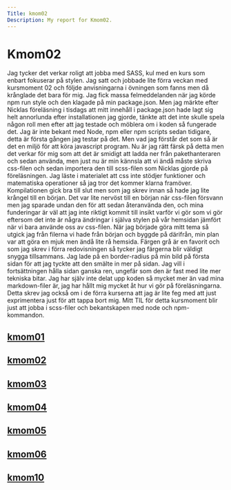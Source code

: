 ```yaml
---
Title: kmom02
Description: My report for Kmom02.
---
```


Kmom02
==========================
Jag tycker det verkar roligt att jobba med SASS, kul med en kurs som enbart fokuserar på stylen.
Jag satt och jobbade lite förra veckan med kursmoment 02 och följde anvisningarna i övningen som fanns
men då krånglade det bara för mig. Jag fick massa felmeddelanden när jag körde npm run style och den klagade
på min package.json. Men jag märkte efter Nicklas föreläsning i tisdags att mitt innehåll i package.json
hade lagt sig helt annorlunda efter installationen jag gjorde, tänkte att det inte skulle spela någon roll
men efter att jag testade och möblera om i koden så fungerade det.
Jag är inte bekant med Node, npm eller npm scripts sedan tidigare, detta är första gången jag testar på det.
Men vad jag förstår det som så är det en miljö för att köra javascript program. Nu är jag rätt färsk på detta
men det verkar för mig som att det är smidigt att ladda ner från pakethanteraren och sedan använda, men just
nu är min kännsla att vi ändå måste skriva css-filen och sedan importera den till scss-filen som Nicklas gjorde på föreläsningen. Jag läste i materialet att css inte stödjer funktioner och matematiska operationer så jag tror det
kommer klarna framöver.
Kompilationen gick bra till slut men som jag skrev innan så hade jag lite krångel till en början. Det var lite
nervöst till en början när css-filen försvann men jag sparade undan den för att sedan återanvända den, och mina funderingar
är väl att jag inte riktigt kommit till insikt varför vi gör som vi gör eftersom det inte är några ändringar i själva stylen
på vår hemsidan jämfört när vi bara använde oss av css-filen.
När jag började göra mitt tema så utgick jag från filerna vi hade från början och byggde på därifrån, min plan var att
göra en mjuk men ändå lite rå hemsida. Färgen grå är en favorit och som jag skrev i förra redovisningen så tycker jag
färgerna blir väldigt snygga tillsammans. Jag lade på en border-radius på min bild på första sidan för att jag tyckte
att den smälte in mer på sidan. Jag vill i fortsättningen hålla sidan ganska ren, ungefär som den är fast med lite mer
tekniska bitar. Jag har själv inte delat upp koden så mycket mer än vad mina markdown-filer är, jag har hållt mig mycket åt
hur vi gör på föreläsningarna. Detta skrev jag också om i de förra kurserna att jag är lite feg med att just exprimentera just för att tappa bort mig.
Mitt TIL för detta kursmoment blir just att jobba i scss-filer och bekantskapen med node och npm-kommandon.

<div class="sidemenu">
<a href="kmom01"><h2>kmom01</h2></a>
<a href="kmom02"><h2>kmom02</h2></a>
<a href="kmom03"><h2>kmom03</h2></a>
<a href="kmom04"><h2>kmom04</h2></a>
<a href="kmom05"><h2>kmom05</h2></a>
<a href="kmom06"><h2>kmom06</h2></a>
<a href="kmom10"><h2>kmom10</h2></a>
</div>
<div class="sideContent">

</div>
